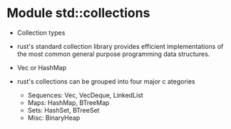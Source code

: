 # Module std::collections

- Collection types

- rust's standard collection library provides efficient implementations of the most common general purpose programming data structures.

- Vec or HashMap

- rust's collections can be grouped into four major c ategories
  - Sequences: Vec, VecDeque, LinkedList
  - Maps: HashMap, BTreeMap
  - Sets: HashSet, BTreeSet
  - Misc: BinaryHeap